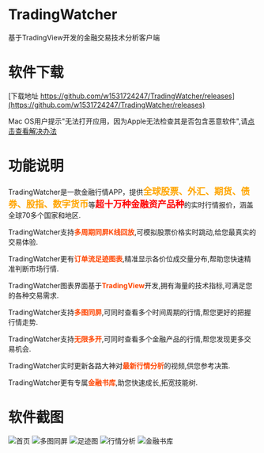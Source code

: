 # TradingWatcher
基于TradingView开发的金融交易技术分析客户端

# 软件下载
[下载地址 https://github.com/w1531724247/TradingWatcher/releases](https://github.com/w1531724247/TradingWatcher/releases)

Mac OS用户提示"无法打开应用，因为Apple无法检查其是否包含恶意软件",请[点击查看解决办法](https://zhuanlan.zhihu.com/p/568923288)

# 功能说明
TradingWatcher是一款金融行情APP，提供<span style="color:orange;font-size:18px;font-weight:700">全球股票、外汇、期货、债券、股指、数字货币</span>等<span style="color:red;font-size:18px;font-weight:700">超十万种金融资产品种</span>的实时行情报价，涵盖全球70多个国家和地区.

TradingWatcher支持<span style="color:OrangeRed;font-size:14px;font-weight:700">多周期同屏K线回放</span>,可模拟股票价格实时跳动,给您最真实的交易体验.

TradingWatcher更有<span style="color:OrangeRed;font-size:14px;font-weight:700">订单流足迹图表</span>,精准显示各价位成交量分布,帮助您快速精准判断市场行情.

TradingWatcher图表界面基于<span style="color:OrangeRed;font-size:14px;font-weight:700">TradingView</span>开发,拥有海量的技术指标,可满足您的各种交易需求.

TradingWatcher支持<span style="color:OrangeRed;font-size:14px;font-weight:700">多图同屏</span>,可同时查看多个时间周期的行情,帮您更好的把握行情走势.

TradingWatcher支持<span style="color:OrangeRed;font-size:14px;font-weight:700">无限多开</span>,可同时查看多个金融产品的行情,帮您发现更多交易机会.

TradingWatcher实时更新各路大神对<span style="color:OrangeRed;font-size:14px;font-weight:700">最新行情分析</span>的视频,供您参考决策.

TradingWatcher更有专属<span style="color:OrangeRed;font-size:14px;font-weight:700">金融书库</span>,助您快速成长,拓宽技能树.

# 软件截图
![首页](https://gitee.com/levi666/TradingWatcher/raw/main/app_show_images/home@2x.png?raw=true)
![多图同屏](https://gitee.com/levi666/TradingWatcher/raw/main/app_show_images/multi_window@2x.png?raw=true)
![足迹图](https://gitee.com/levi666/TradingWatcher/raw/main/app_show_images/zujitu@2x.png?raw=true)
![行情分析](https://gitee.com/levi666/TradingWatcher/raw/main/app_show_images/videos@2x.png?raw=true)
![金融书库](https://gitee.com/levi666/TradingWatcher/raw/main/app_show_images/books@2x.png?raw=true)
